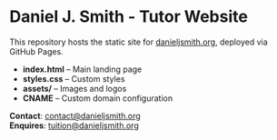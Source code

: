 # Daniel J. Smith - Tutor Website

This repository hosts the static site for [danieljsmith.org](https://danieljsmith.org), deployed via GitHub Pages.

- **index.html** – Main landing page  
- **styles.css** – Custom styles 
- **assets/** – Images and logos  
- **CNAME** – Custom domain configuration

**Contact**: [contact@danieljsmith.org](mailto:contact@danieljsmith.org) \
**Enquires**: [tuition@danieljsmith.org](mailto:tuition@danieljsmith.org)
